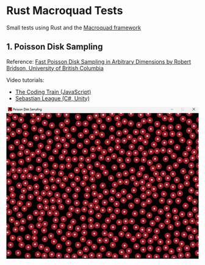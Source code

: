 # Rust Macroquad Tests
Small tests using Rust and the [Macroquad framework](https://github.com/not-fl3/macroquad)

## 1. Poisson Disk Sampling
Reference: [Fast Poisson Disk Sampling in Arbitrary Dimensions by Robert Bridson, University of British Columbia](https://www.cs.ubc.ca/~rbridson/docs/bridson-siggraph07-poissondisk.pdf)

Video tutorials:
- [The Coding Train (JavaScript)](https://youtu.be/flQgnCUxHlw?si=8JUJkNaV4143vHWu)
- [Sebastian League (C#, Unity)](https://youtu.be/7WcmyxyFO7o?si=uQ9DaL6b7VvGILhy)

![Screenshot of Poisson Disk Sampling visualization using Macroquad and Rust](https://github.com/TangraGames/macroquad-tests/blob/main/poisson-disk-sampling/1-poisson-disk-sampling-macroquad-rust.png)
